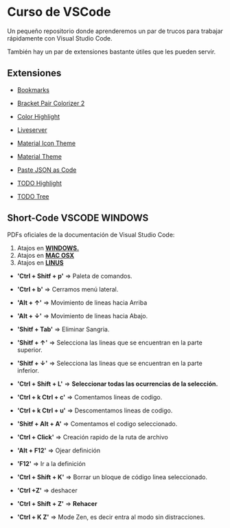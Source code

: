 # Curso de VSCode

Un pequeño repositorio donde aprenderemos un par de trucos para trabajar rápidamente con Visual Studio Code.

También hay un par de extensiones bastante útiles que les pueden servir.

## Extensiones

* [Bookmarks](https://marketplace.visualstudio.com/items?itemName=alefragnani.Bookmarks)

* [Bracket Pair Colorizer 2](https://marketplace.visualstudio.com/items?itemName=CoenraadS.bracket-pair-colorizer-2)

* [Color Highlight](https://marketplace.visualstudio.com/items?itemName=naumovs.color-highlight)

* [Liveserver](https://marketplace.visualstudio.com/items?itemName=ritwickdey.LiveServer)

* [Material Icon Theme](https://marketplace.visualstudio.com/items?itemName=PKief.material-icon-theme)

* [Material Theme](https://marketplace.visualstudio.com/items?itemName=Equinusocio.vsc-material-theme)

* [Paste JSON as Code](https://marketplace.visualstudio.com/items?itemName=quicktype.quicktype)

* [TODO Highlight](https://marketplace.visualstudio.com/items?itemName=wayou.vscode-todo-highlight)

* [TODO Tree](https://marketplace.visualstudio.com/items?itemName=Gruntfuggly.todo-tree)

## Short-Code VSCODE WINDOWS

PDFs oficiales de la documentación de Visual Studio Code:

1. Atajos en **[WINDOWS.](https://code.visualstudio.com/shortcuts/keyboard-shortcuts-windows.pdf)**
2. Atajos en **[MAC OSX](https://code.visualstudio.com/shortcuts/keyboard-shortcuts-macos.pdf)**
3. Atajos en **[LINUS](https://code.visualstudio.com/shortcuts/keyboard-shortcuts-linux.pdf)**

* **'Ctrl + Shitf + p'** => Paleta de comandos.
* **'Ctrl + b'** => Cerramos menú lateral.

* **'Alt + ↑'** => Movimiento de lineas hacia Arriba 
* **'Alt + ↓'**  => Movimiento de lineas hacia Abajo.
* **'Shitf + Tab'** => Eliminar Sangria.

* **'Shitf + ↑'** => Selecciona las lineas que se encuentran en la parte superior.
* **'Shitf + ↓'** => Selecciona las lineas que se encuentran en la parte inferior.
* **'Ctrl + Shift + L'** => **Seleccionar todas las ocurrencias de la selección.**

* **'Ctrl + k   Ctrl + c'** => Comentamos lineas de codigo.
* **'Ctrl + k   Ctrl + u'** => Descomentamos lineas de codigo.
* **'Shitf + Alt + A'** => Comentamos el codigo seleccionado.

* **'Ctrl + Click'** => Creación rapido de la ruta de archivo

* **'Alt + F12'** =>  Ojear definición  
* **'F12'**  =>   Ir a la definición

* **'Ctrl + Shift + K'** => Borrar un bloque de código linea seleccionado.


* **'Ctrl +Z'** => deshacer 
* **'Ctrl + Shift + Z'** => **Rehacer**

* **'Ctrl + K Z'** => Mode Zen, es decir entra al modo sin distracciones.



